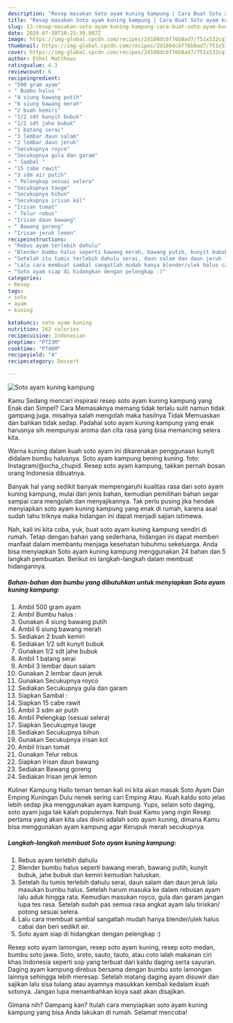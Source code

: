 ```yaml
---
description: "Resep masakan Soto ayam kuning kampung | Cara Buat Soto ayam kuning kampung Yang Mudah Dan Praktis"
title: "Resep masakan Soto ayam kuning kampung | Cara Buat Soto ayam kuning kampung Yang Mudah Dan Praktis"
slug: 13-resep-masakan-soto-ayam-kuning-kampung-cara-buat-soto-ayam-kuning-kampung-yang-mudah-dan-praktis
date: 2020-07-30T10:25:39.897Z
image: https://img-global.cpcdn.com/recipes/2d108dc6f76b8ad7/751x532cq70/soto-ayam-kuning-kampung-foto-resep-utama.jpg
thumbnail: https://img-global.cpcdn.com/recipes/2d108dc6f76b8ad7/751x532cq70/soto-ayam-kuning-kampung-foto-resep-utama.jpg
cover: https://img-global.cpcdn.com/recipes/2d108dc6f76b8ad7/751x532cq70/soto-ayam-kuning-kampung-foto-resep-utama.jpg
author: Ethel Matthews
ratingvalue: 4.3
reviewcount: 6
recipeingredient:
- "500 gram ayam"
- " Bumbu halus "
- "4 siung bawang putih"
- "6 siung bawang merah"
- "2 buah kemiri"
- "1/2 sdt kunyit bubuk"
- "1/2 sdt jahe bubuk"
- "1 batang serai"
- "3 lembar daun salam"
- "2 lembar daun jeruk"
- "Secukupnya royco"
- "Secukupnya gula dan garam"
- " Sambal "
- "15 cabe rawit"
- "3 sdm air putih"
- " Pelengkap sesuai selera"
- "Secukupnya tauge"
- "Secukupnya bihun"
- "Secukupnya irisan kol"
- "Irisan tomat"
- " Telur rebus"
- "Irisan daun bawang"
- " Bawang goreng"
- "Irisan jeruk lemon"
recipeinstructions:
- "Rebus ayam terlebih dahulu"
- "Blender bumbu halus seperti bawang merah, bawang putih, kunyit bubuk, jahe bubuk dan kemiri kemudian haluskan."
- "Setelah itu tumis terlebih dahulu serai, daun salam dan daun jeruk lalu masukan bumbu halus. Setelah harum masuka ke dalam rebusan ayam lalu aduk hingga rata. Kemudian masukan royco, gula dan garam jangan lupa tes rasa. Setelah sudah pas semua rasa angkat ayam lalu tiriskan/ potong sesuai selera."
- "Lalu cara membuat sambal sangatlah mudah hanya blender/ulek halus cabai dan beri sedikit air."
- "Soto ayam siap di hidangkan dengan pelengkap :)"
categories:
- Resep
tags:
- soto
- ayam
- kuning

katakunci: soto ayam kuning 
nutrition: 262 calories
recipecuisine: Indonesian
preptime: "PT23M"
cooktime: "PT46M"
recipeyield: "4"
recipecategory: Dessert

---
```



![Soto ayam kuning kampung](https://img-global.cpcdn.com/recipes/2d108dc6f76b8ad7/751x532cq70/soto-ayam-kuning-kampung-foto-resep-utama.jpg)

Kamu Sedang mencari inspirasi resep soto ayam kuning kampung yang Enak dan Simpel? Cara Memasaknya memang tidak terlalu sulit namun tidak gampang juga. misalnya salah mengolah maka hasilnya Tidak Memuaskan dan bahkan tidak sedap. Padahal soto ayam kuning kampung yang enak harusnya sih mempunyai aroma dan cita rasa yang bisa memancing selera kita.

Warna kuning dalam kuah soto ayam ini dikarenakan penggunaan kunyit didalam bumbu halusnya. Soto ayam kampung bening kuning. foto: Instagram/@ocha_chupid. Resep soto ayam kampung, takkan pernah bosan orang Indonesia dibuatnya.

Banyak hal yang sedikit banyak mempengaruhi kualitas rasa dari soto ayam kuning kampung, mulai dari jenis bahan, kemudian pemilihan bahan segar sampai cara mengolah dan menyajikannya. Tak perlu pusing jika hendak menyiapkan soto ayam kuning kampung yang enak di rumah, karena asal sudah tahu triknya maka hidangan ini dapat menjadi sajian istimewa.


Nah, kali ini kita coba, yuk, buat soto ayam kuning kampung sendiri di rumah. Tetap dengan bahan yang sederhana, hidangan ini dapat memberi manfaat dalam membantu menjaga kesehatan tubuhmu sekeluarga. Anda bisa menyiapkan Soto ayam kuning kampung menggunakan 24 bahan dan 5 langkah pembuatan. Berikut ini langkah-langkah dalam membuat hidangannya.

<!--inarticleads1-->

##### Bahan-bahan dan bumbu yang dibutuhkan untuk menyiapkan Soto ayam kuning kampung:

1. Ambil 500 gram ayam
1. Ambil  Bumbu halus :
1. Gunakan 4 siung bawang putih
1. Ambil 6 siung bawang merah
1. Sediakan 2 buah kemiri
1. Sediakan 1/2 sdt kunyit bubuk
1. Gunakan 1/2 sdt jahe bubuk
1. Ambil 1 batang serai
1. Ambil 3 lembar daun salam
1. Gunakan 2 lembar daun jeruk
1. Gunakan Secukupnya royco
1. Sediakan Secukupnya gula dan garam
1. Siapkan  Sambal :
1. Siapkan 15 cabe rawit
1. Ambil 3 sdm air putih
1. Ambil  Pelengkap (sesuai selera)
1. Siapkan Secukupnya tauge
1. Sediakan Secukupnya bihun
1. Gunakan Secukupnya irisan kol
1. Ambil Irisan tomat
1. Gunakan  Telur rebus
1. Siapkan Irisan daun bawang
1. Sediakan  Bawang goreng
1. Sediakan Irisan jeruk lemon


Kuliner Kampung Hallo teman teman kali ini kita akan masak Soto Ayam Dan Emping Kuningan Dulu nenek sering cari Emping Atau. Kuah kaldu soto jelas lebih sedap jika menggunakan ayam kampung. Yups, selain soto daging, soto ayam juga tak kalah populernya. Nah buat Kamu yang ingin Resep pertama yang akan kita ulas disini adalah soto ayam kuning, dimana Kamu bisa menggunakan ayam kampung agar Kerupuk merah secukupnya. 

<!--inarticleads2-->

##### Langkah-langkah membuat Soto ayam kuning kampung:

1. Rebus ayam terlebih dahulu
1. Blender bumbu halus seperti bawang merah, bawang putih, kunyit bubuk, jahe bubuk dan kemiri kemudian haluskan.
1. Setelah itu tumis terlebih dahulu serai, daun salam dan daun jeruk lalu masukan bumbu halus. Setelah harum masuka ke dalam rebusan ayam lalu aduk hingga rata. Kemudian masukan royco, gula dan garam jangan lupa tes rasa. Setelah sudah pas semua rasa angkat ayam lalu tiriskan/ potong sesuai selera.
1. Lalu cara membuat sambal sangatlah mudah hanya blender/ulek halus cabai dan beri sedikit air.
1. Soto ayam siap di hidangkan dengan pelengkap :)


Resep soto ayam lamongan, resep soto ayam kuning, resep soto medan, bumbu soto jawa. Soto, sroto, sauto, tauto, atau coto ialah makanan ciri khas Indonesia seperti sop yang terbuat dari kaldu daging serta sayuran. Daging ayam kampung direbus bersama dengan bumbu soto lamongan lainnya sehingga lebih meresap. Setelah matang daging ayam disuwir dan sajikan lalu sisa tulang atau ayamnya masukkan kembali kedalam kuah sotonya. Jangan lupa menambahkan koya saat akan disajikan. 

Gimana nih? Gampang kan? Itulah cara menyiapkan soto ayam kuning kampung yang bisa Anda lakukan di rumah. Selamat mencoba!
